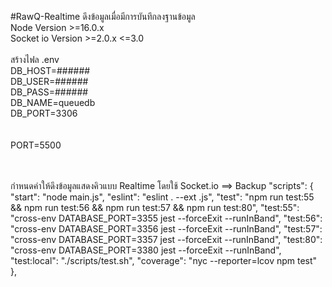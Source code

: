 #RawQ-Realtime
ดึงข้อมูลเมื่อมีการบันทึกลงฐานข้อมูล
<br/>
Node Version >=16.0.x<br/>
Socket io Version >=2.0.x <=3.0
<br/><br/>
สร้างไฟล .env<br/>
DB_HOST=######<br/>
DB_USER=######<br/>
DB_PASS=######<br/>
DB_NAME=queuedb<br/>
DB_PORT=3306<br/>
<br/><br/>
PORT=5500

<br/><br/>
กำหนดค่าให้ดึงข้อมูลแสดงคิวแบบ Realtime โดยใช้ Socket.io
==> Backup
"scripts": {
        "start": "node main.js",
        "eslint": "eslint . --ext .js",
        "test": "npm run test:55 && npm run test:56 && npm run test:57 && npm run test:80",
        "test:55": "cross-env DATABASE_PORT=3355 jest --forceExit --runInBand",
        "test:56": "cross-env DATABASE_PORT=3356 jest --forceExit --runInBand",
        "test:57": "cross-env DATABASE_PORT=3357 jest --forceExit --runInBand",
        "test:80": "cross-env DATABASE_PORT=3380 jest --forceExit --runInBand",
        "test:local": "./scripts/test.sh",
        "coverage": "nyc --reporter=lcov npm test"
    },
